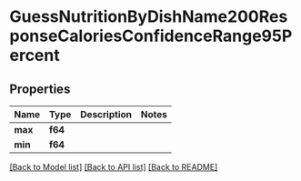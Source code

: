 # GuessNutritionByDishName200ResponseCaloriesConfidenceRange95Percent

## Properties

Name | Type | Description | Notes
------------ | ------------- | ------------- | -------------
**max** | **f64** |  | 
**min** | **f64** |  | 

[[Back to Model list]](../README.md#documentation-for-models) [[Back to API list]](../README.md#documentation-for-api-endpoints) [[Back to README]](../README.md)



